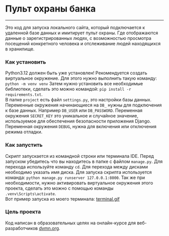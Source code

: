 # Пульт охраны банка
___
Это код для запуска локального сайта, который подключается к удаленной базе данных и 
имитирует пульт охраны. Где отображаются данные о зарегистрированных людях, с 
возможностью просмотра посещений конкретного человека и отслеживание людей
находящихся в хранилище. 

### Как установить
Python3.12 должен быть уже установлен!
Рекомендуется создать виртуальное окружение. Для этого нужно выполнить такую команду: 
`python -m venv venv`
Затем нужно установить все необходимые библиотеки, сделать это можно
командой: `pip install -r requirements.txt`.\
В папке `project` есть файл `settings.py`, это настройки базы данных.\
Переменные окружения начинающиеся на `DB_` нужны для подключения к базе данных.
Например `DB_USER` или `DB_PASSWORD`. Переменная окружения `SECRET_KEY` это уникальное
и случайное значение, используемое для обеспечения безопасности приложения Django. 
Переменная окружения `DEBUG`, нужна для включения или отключения режима отладки.


### Как запустить
Скрипт запускается из командной строки или терминала IDE.
Перед запуском убедитесь что вы находитесь в папке с файлом `manage.py`.
Для перехода используйте команду `cd`. Для перехода между дисками необходимо указать имя диска.
Для запуска скрипта используется команда: `python manage.py runserver 127.0.0.1:8000`. Так же при необходимости,
нужно активировать виртуальное окружения этого проекта, сделать это можно с помощью
команды `.venv\Scripts\activate`.\
Вот пример запуска из моего терминала:
[terminal.gif](terminal.gif)

### Цель проекта
Код написан в образовательных целях на онлайн-курсе для веб-разработчиков [dvmn.org](https://dvmn.org/).

